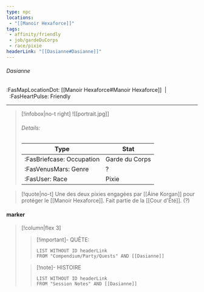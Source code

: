 ```yaml
---
type: npc
locations:
 - "[[Manoir Hexaforce]]"
tags:
 - affinity/friendly
 - job/gardeDuCorps
 - race/pixie
headerLink: "[[Dasianne#Dasianne]]"
---
```

###### Dasianne
<span class="sub2">:FasMapLocationDot: [[Manoir Hexaforce#Manoir Hexaforce]]&nbsp;&nbsp;|&nbsp;&nbsp;:FasHeartPulse: Friendly </span>
___

> [!infobox|no-t right]
> ![[portrait.jpg]]
> ###### Details:
> | Type | Stat |
> | ---- | ---- |
> | :FasBriefcase: Occupation |  Garde du Corps |
> | :FasVenusMars: Genre | ? |
> | :FasUser: Race | Pixie |
<span class="clearfix"></span>

> [!quote|no-t]
>Une des deux pixies engagées par [[Áine Korgan]] pour protéger le [[Manoir Hexaforce]].
>Fait partie de la [[Cour d'Été]]. (?)

#### marker
> [!column|flex 3]
>> [!important]- QUÊTE:
>>```dataview
>>LIST WITHOUT ID headerLink
>>FROM "Compendium/Party/Quests" AND [[Dasianne]]
>
>>[!note]- HISTOIRE
>>```dataview
>>LIST WITHOUT ID headerLink
>>FROM "Session Notes" AND [[Dasianne]]
